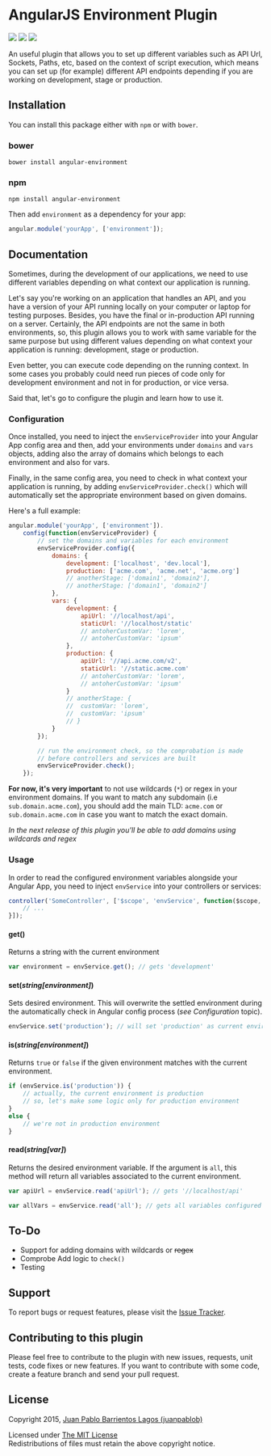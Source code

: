 # AngularJS Environment Plugin

<p align="left">
  <a href="https://www.npmjs.com/package/angular-environment"><img src="https://img.shields.io/npm/v/angular-environment.svg?style=flat-square"></a>
  <a href="http://bower.io/search/?q=angular-environment"><img src="https://img.shields.io/bower/v/angular-environment.svg?style=flat-square"></a>
  <a href="https://github.com/juanpablob/angular-environment/stargazers"><img src="http://img.shields.io/npm/dm/angular-environment.svg?style=flat-square"></a>
</p>

An useful plugin that allows you to set up different variables such as API Url, Sockets, Paths, etc, based on the context of script execution, which means you can set up (for example) different API endpoints depending if you are working on development, stage or production.

## Installation

You can install this package either with `npm` or with `bower`.

### bower
```shell
bower install angular-environment
```

### npm
```shell
npm install angular-environment
```

Then add `environment` as a dependency for your app:

```javascript
angular.module('yourApp', ['environment']);
```

## Documentation

Sometimes, during the development of our applications, we need to use different variables depending on what context our application is running.

Let's say you're working on an application that handles an API, and you have a version of your API running locally on your computer or laptop for testing purposes. Besides, you have the final or in-production API running on a server. Certainly, the API endpoints are not the same in both environments, so, this plugin allows you to work with same variable for the same purpose but using different values depending on what context your application is running: development, stage or production.

Even better, you can execute code depending on the running context. In some cases you probably could need run pieces of code only for development environment and not in for production, or vice versa.

Said that, let's go to configure the plugin and learn how to use it.

### Configuration

Once installed, you need to inject the `envServiceProvider` into your Angular App config area and then, add your environments under `domains` and `vars` objects, adding also the array of domains which belongs to each environment and also for vars.

Finally, in the same config area, you need to check in what context your application is running, by adding `envServiceProvider.check()` which will automatically set the appropriate environment based on given domains.

Here's a full example:

```javascript
angular.module('yourApp', ['environment']).
	config(function(envServiceProvider) {
		// set the domains and variables for each environment
		envServiceProvider.config({
			domains: {
				development: ['localhost', 'dev.local'],
				production: ['acme.com', 'acme.net', 'acme.org']
				// anotherStage: ['domain1', 'domain2'],
				// anotherStage: ['domain1', 'domain2']
			},
			vars: {
				development: {
					apiUrl: '//localhost/api',
					staticUrl: '//localhost/static'
					// antoherCustomVar: 'lorem',
					// antoherCustomVar: 'ipsum'
				},
				production: {
					apiUrl: '//api.acme.com/v2',
					staticUrl: '//static.acme.com'
					// antoherCustomVar: 'lorem',
					// antoherCustomVar: 'ipsum'
				}
				// anotherStage: {
				// 	customVar: 'lorem',
				// 	customVar: 'ipsum'
				// }
			}
		});

		// run the environment check, so the comprobation is made
		// before controllers and services are built
		envServiceProvider.check();
	});
```

**For now, it's very important** to not use wildcards (`*`) or regex in your environment domains. If you want to match any subdomain (i.e `sub.domain.acme.com`), you should add the main TLD: `acme.com` or `sub.domain.acme.com` in case you want to match the exact domain.

*In the next release of this plugin you'll be able to add domains using wildcards and regex*

### Usage

In order to read the configured environment variables alongside your Angular App, you need to inject `envService` into your controllers or services:

```javascript
controller('SomeController', ['$scope', 'envService', function($scope, envService) {
	// ...
}]);
```
#### get()
Returns a string with the current environment

```javascript
var environment = envService.get(); // gets 'development'
```

#### set(*string[environment]*)
Sets desired environment. This will overwrite the settled environment during the automatically check in Angular config process (*see Configuration* topic).

```javascript
envService.set('production'); // will set 'production' as current environment
```

#### is(*string[environment]*)
Returns `true` or `false` if the given environment matches with the current environment.

```javascript
if (envService.is('production')) {
	// actually, the current environment is production
	// so, let's make some logic only for production environment
}
else {
	// we're not in production environment
}
```

#### read(*string[var]*)
Returns the desired environment variable. If the argument is `all`, this method will return all variables associated to the current environment.

```javascript
var apiUrl = envService.read('apiUrl'); // gets '//localhost/api'

var allVars = envService.read('all'); // gets all variables configured under the current environment
```

## To-Do

* Support for adding domains with wildcards or ~~regex~~
* Comprobe Add logic to `check()`
* Testing

## Support

To report bugs or request features, please visit the [Issue Tracker](http://github.com/juanpablob/angular-environment/issues).

## Contributing to this plugin

Please feel free to contribute to the plugin with new issues, requests, unit tests, code fixes or new features. If you want to contribute with some code, create a feature branch and send your pull request.

## License

Copyright 2015, [Juan Pablo Barrientos Lagos (juanpablob)](http://twitter.com/juanpablob)

Licensed under [The MIT License](http://www.opensource.org/licenses/mit-license.php)<br/>
Redistributions of files must retain the above copyright notice.
